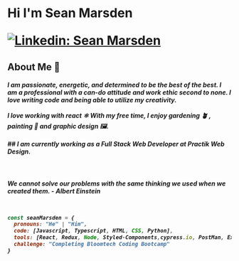 <h1>Hi I'm Sean Marsden

[![Linkedin: Sean Marsden](https://img.shields.io/badge/-seanmarsden-blue?style=flat-square&logo=Linkedin&logoColor=white&link=https://www.linkedin.com/in/seanmarsden/)](https://www.linkedin.com/in/sean-marsden-813a41158?original_referer=https%3A%2F%2Fwww.google.com%2F)



<h2> About Me 🧃

<h5>I am passionate, energetic, and determined to be the best of the best. I am a professional with a can-do attitude and work ethic second to none. I love writing code and being able to utilize my creativity.
<br />
&nbsp;
&nbsp;
&nbsp;

<div>
I love working with react ⚛️  With my free time, I enjoy gardening 🪴 , painting 🎨 and graphic design 🖼️.
</div>
  <br/>
  ## I am currently working as a Full Stack Web Developer at Practik Web Design.



&nbsp;
<br />
<h5>We cannot solve our problems with the same thinking we used when we created them. - Albert Einstein <br />
&nbsp;




```javascript

const seanMarsden = {
  pronouns: "He" | "Him",
  code: [Javascript, Typescript, HTML, CSS, Python],
  tools: [React, Redux, Node, Styled-Components,cypress.io, PostMan, Express, NPM/Yarn, Axios],
  challenge: "Completing Bloomtech Coding Bootcamp"
}

```

